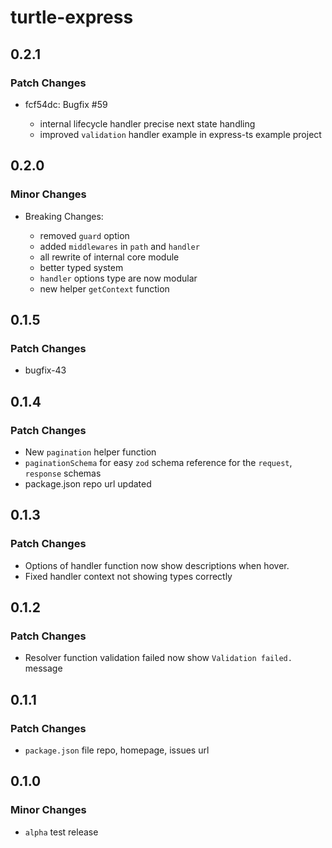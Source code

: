 # turtle-express

## 0.2.1

### Patch Changes

- fcf54dc: Bugfix #59

  - internal lifecycle handler precise next state handling
  - improved `validation` handler example in express-ts example project

## 0.2.0

### Minor Changes

- Breaking Changes:

  - removed `guard` option
  - added `middlewares` in `path` and `handler`
  - all rewrite of internal core module
  - better typed system
  - `handler` options type are now modular
  - new helper `getContext` function

## 0.1.5

### Patch Changes

- bugfix-43

## 0.1.4

### Patch Changes

- New `pagination` helper function
- `paginationSchema` for easy `zod` schema reference for the `request`, `response` schemas
- package.json repo url updated

## 0.1.3

### Patch Changes

- Options of handler function now show descriptions when hover.
- Fixed handler context not showing types correctly

## 0.1.2

### Patch Changes

- Resolver function validation failed now show `Validation failed.` message

## 0.1.1

### Patch Changes

- `package.json` file repo, homepage, issues url

## 0.1.0

### Minor Changes

- `alpha` test release
